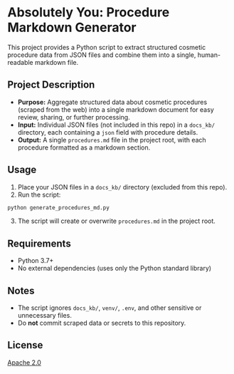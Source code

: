 # Absolutely You: Procedure Markdown Generator

This project provides a Python script to extract structured cosmetic procedure data from JSON files and combine them into a single, human-readable markdown file.

## Project Description

- **Purpose:** Aggregate structured data about cosmetic procedures (scraped from the web) into a single markdown document for easy review, sharing, or further processing.
- **Input:** Individual JSON files (not included in this repo) in a `docs_kb/` directory, each containing a `json` field with procedure details.
- **Output:** A single `procedures.md` file in the project root, with each procedure formatted as a markdown section.

## Usage

1. Place your JSON files in a `docs_kb/` directory (excluded from this repo).
2. Run the script:

```bash
python generate_procedures_md.py
```

3. The script will create or overwrite `procedures.md` in the project root.

## Requirements

- Python 3.7+
- No external dependencies (uses only the Python standard library)

## Notes

- The script ignores `docs_kb/`, `venv/`, `.env`, and other sensitive or unnecessary files.
- Do **not** commit scraped data or secrets to this repository.

## License

[Apache 2.0](LICENSE) 